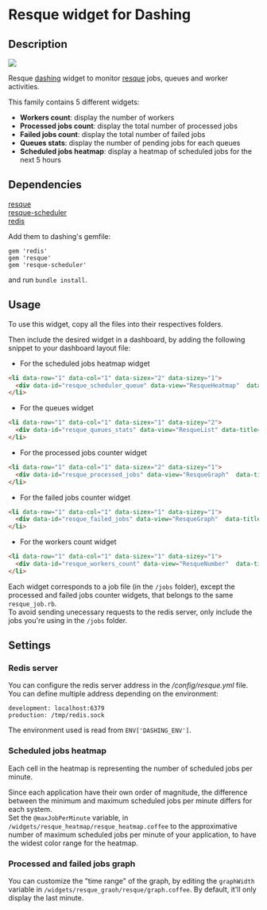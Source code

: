# Resque widget for Dashing

## Description

![](http://f.cl.ly/items/2b1s0c3V3i1s0Z0Z1m1D/dashing-resque-widget.png)

Resque [dashing](http://shopify.github.com/dashing) widget to monitor [resque](https://github.com/resque/resque) jobs, queues and worker activities.

This family contains 5 different widgets:

* **Workers count**: display the number of workers
* **Processed jobs count**: display the total number of processed jobs
* **Failed jobs count**: display the total number of failed jobs
* **Queues stats**: display the number of pending jobs for each queues
* **Scheduled jobs heatmap**: display a heatmap of scheduled jobs for the next 5 hours

## Dependencies

[resque](https://github.com/resque/resque)  
[resque-scheduler](https://github.com/resque/resque-scheduler)  
[redis](https://github.com/redis/redis-rb)

Add them to dashing's gemfile:

	gem 'redis'
	gem 'resque'
	gem 'resque-scheduler'

and run `bundle install`.

## Usage

To use this widget, copy all the files into their respectives folders.

Then include the desired widget in a dashboard, by adding the following snippet to your dashboard layout file:

* For the scheduled jobs heatmap widget
```html
<li data-row="1" data-col="1" data-sizex="2" data-sizey="1">
  <div data-id="resque_scheduler_queue" data-view="ResqueHeatmap"  data-title="Scheduled jobs"></div>
</li>
```

* For the queues widget
```html
<li data-row="1" data-col="1" data-sizex="1" data-sizey="2">
  <div data-id="resque_queues_stats" data-view="ResqueList" data-title="Queued jobs"></div>
</li>
```

* For the processed jobs counter widget
```html
<li data-row="1" data-col="1" data-sizex="2" data-sizey="1">
  <div data-id="resque_processed_jobs" data-view="ResqueGraph"  data-title="Processed Jobs"></div>
</li>
```

* For the failed jobs counter widget
```html
<li data-row="1" data-col="1" data-sizex="1" data-sizey="1">
  <div data-id="resque_failed_jobs" data-view="ResqueGraph"  data-title="Failed Jobs"></div>
</li>
```

* For the workers count widget
```html
<li data-row="1" data-col="1" data-sizex="1" data-sizey="1">
  <div data-id="resque_workers_count" data-view="ResqueNumber"  data-title="Resque Workers"></div>
</li>
```

Each widget corresponds to a job file (in the `/jobs` folder), except the processed and failed jobs counter widgets, that belongs to the same `resque_job.rb`.  
To avoid sending unecessary requests to the redis server, only include the jobs you're using in the `/jobs` folder.

## Settings

### Redis server

You can configure the redis server address in the */config/resque.yml* file.
You can define multiple address depending on the environment:

	development: localhost:6379
	production: /tmp/redis.sock

The environment used is read from `ENV['DASHING_ENV']`.

### Scheduled jobs heatmap

Each cell in the heatmap is representing the number of scheduled jobs per minute.  

Since each application have their own order of magnitude, the difference between the minimum and maximum scheduled jobs per minute differs for each system.  
Set the `@maxJobPerMinute` variable, in `/widgets/resque_heatmap/resque_heatmap.coffee` to the approximative number of maximum scheduled jobs per minute of your application, to have the widest color range for the heatmap.

### Processed and failed jobs graph

You can customize the "time range" of the graph, by editing the `graphWidth` variable in `/widgets/resque_graoh/resque/graph.coffee`. By default, it'll only display the last minute.